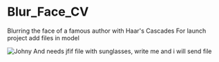 # Blur_Face_CV
Blurring the face of a famous author with Haar's Cascades
For launch project add files in model

![Johny](https://github.com/user-attachments/assets/38b64208-af37-492a-8b89-c57a12147c2c)
And needs jfif file with sunglasses, write me and i will send file
